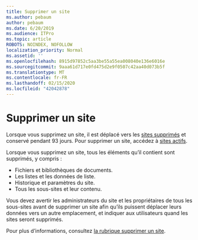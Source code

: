 ```yaml
---
title: Supprimer un site
ms.author: pebaum
author: pebaum
ms.date: 6/20/2019
ms.audience: ITPro
ms.topic: article
ROBOTS: NOINDEX, NOFOLLOW
localization_priority: Normal
ms.assetid: ''
ms.openlocfilehash: 8915d97852c5aa3be55a55ea008040e136e6016e
ms.sourcegitcommit: 9aaa61d717e0fd475d2e9f0507c42aa40d073b5f
ms.translationtype: MT
ms.contentlocale: fr-FR
ms.lasthandoff: 02/15/2020
ms.locfileid: "42042878"
---
```

# <a name="delete-a-site"></a>Supprimer un site

Lorsque vous supprimez un site, il est déplacé vers les [sites supprimés](https://admin.microsoft.com/sharepoint?page=recyclebin&modern=true) et conservé pendant 93 jours. Pour supprimer un site, accédez à [sites actifs](https://admin.microsoft.com/sharepoint?page=sitemanagement&modern=true). 

Lorsque vous supprimez un site, tous les éléments qu’il contient sont supprimés, y compris :

- Fichiers et bibliothèques de documents.
- Les listes et les données de liste.
- Historique et paramètres du site.
- Tous les sous-sites et leur contenu.

Vous devez avertir les administrateurs du site et les propriétaires de tous les sous-sites avant de supprimer un site afin qu’ils puissent déplacer leurs données vers un autre emplacement, et indiquer aux utilisateurs quand les sites seront supprimés.

Pour plus d’informations, consultez [la rubrique supprimer un site](https://docs.microsoft.com/sharepoint/delete-site-collection).
